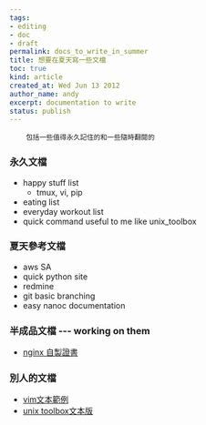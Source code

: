 ```yaml
---
tags:
- editing
- doc
- draft
permalink: docs_to_write_in_summer
title: 想要在夏天寫一些文檔
toc: true
kind: article
created_at: Wed Jun 13 2012
author_name: andy
excerpt: documentation to write
status: publish
---
```


        包括一些值得永久記住的和一些隨時翻閱的


### 永久文檔

  * happy stuff list
    - tmux, vi, pip
  * eating list
  * everyday workout list
  * quick command useful to me like unix_toolbox

### 夏天參考文檔

  * aws SA
  * quick python site
  * redmine 
  * git basic branching
  * easy nanoc documentation


### 半成品文檔 --- working on them
 

  * [nginx 自製證書][nginx]

### 別人的文檔

  * [vim文本範例][vim]
  * [unix toolbox文本版][unixtool]


        
[nginx]: /txt/nginx_self_certificate.txt        "Nginx self signed cert"
[vim]:  /txt/vim_doc_sample_command-t.txt  "vim documentation as an example"
[unixtool]: /txt/unixtoolbox.txt        "unix toolbox"
